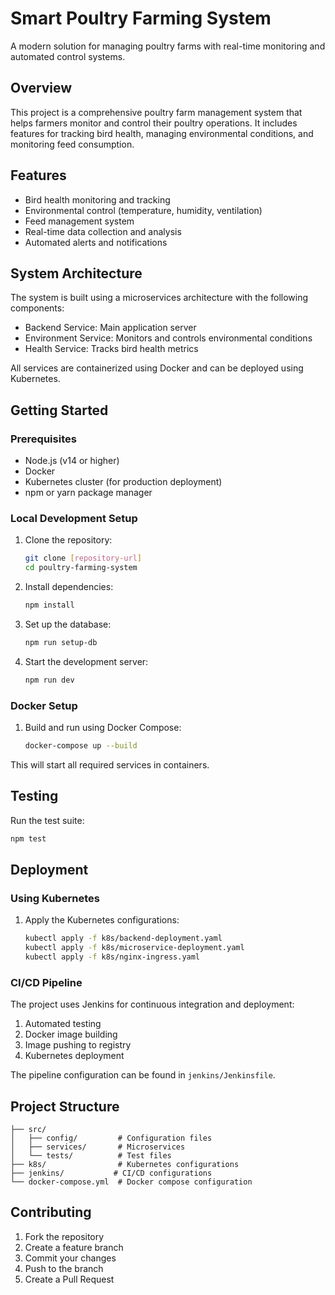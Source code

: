 # Smart Poultry Farming System

A modern solution for managing poultry farms with real-time monitoring and automated control systems.

## Overview

This project is a comprehensive poultry farm management system that helps farmers monitor and control their poultry operations. It includes features for tracking bird health, managing environmental conditions, and monitoring feed consumption.

## Features

- Bird health monitoring and tracking
- Environmental control (temperature, humidity, ventilation)
- Feed management system
- Real-time data collection and analysis
- Automated alerts and notifications

## System Architecture

The system is built using a microservices architecture with the following components:

- Backend Service: Main application server
- Environment Service: Monitors and controls environmental conditions
- Health Service: Tracks bird health metrics

All services are containerized using Docker and can be deployed using Kubernetes.

## Getting Started

### Prerequisites

- Node.js (v14 or higher)
- Docker
- Kubernetes cluster (for production deployment)
- npm or yarn package manager

### Local Development Setup

1. Clone the repository:
   ```bash
   git clone [repository-url]
   cd poultry-farming-system
   ```

2. Install dependencies:
   ```bash
   npm install
   ```

3. Set up the database:
   ```bash
   npm run setup-db
   ```

4. Start the development server:
   ```bash
   npm run dev
   ```

### Docker Setup

1. Build and run using Docker Compose:
   ```bash
   docker-compose up --build
   ```

This will start all required services in containers.

## Testing

Run the test suite:
```bash
npm test
```

## Deployment

### Using Kubernetes

1. Apply the Kubernetes configurations:
   ```bash
   kubectl apply -f k8s/backend-deployment.yaml
   kubectl apply -f k8s/microservice-deployment.yaml
   kubectl apply -f k8s/nginx-ingress.yaml
   ```

### CI/CD Pipeline

The project uses Jenkins for continuous integration and deployment:

1. Automated testing
2. Docker image building
3. Image pushing to registry
4. Kubernetes deployment

The pipeline configuration can be found in `jenkins/Jenkinsfile`.

## Project Structure

```
├── src/
│   ├── config/         # Configuration files
│   ├── services/       # Microservices
│   └── tests/          # Test files
├── k8s/                # Kubernetes configurations
├── jenkins/           # CI/CD configurations
└── docker-compose.yml  # Docker compose configuration
```

## Contributing

1. Fork the repository
2. Create a feature branch
3. Commit your changes
4. Push to the branch
5. Create a Pull Request